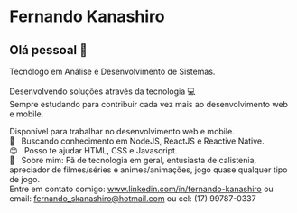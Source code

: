# Fernando Kanashiro

## Olá pessoal 👋
Tecnólogo em Análise e Desenvolvimento de Sistemas.<br/>
<br/> Desenvolvendo soluções através da tecnologia :computer:
<br/> Sempre estudando para contribuir cada vez mais ao desenvolvimento web e mobile.

 Disponível para trabalhar no desenvolvimento web e mobile.
 <br/> :black_heart: &nbsp; Buscando conhecimento em NodeJS, ReactJS e Reactive Native.
 <br/> :blush: &nbsp; Posso te ajudar HTML, CSS e Javascript.
 <br/> 💬  &nbsp; Sobre mim: Fã de tecnologia em geral, entusiasta de calistenia, apreciador de filmes/séries e animes/animações, jogo quase qualquer tipo de jogo.
 <br/> Entre em contato comigo: www.linkedin.com/in/fernando-kanashiro ou email: fernando_skanashiro@hotmail.com ou cel: (17) 99787-0337

